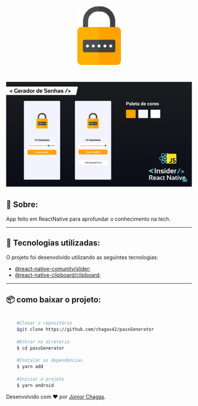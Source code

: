 <h1 align="center">
    <img src='/screenshots/logo.png'/>
</h1>

<h1>
    <img src="/screenshots/rn-layout-1.png"/>
</h1>

## 📝 Sobre:

App feito em ReactNative para aprofundar o conhecimento na tech. 

---

## 🚀 Tecnologias utilizadas:

O projeto foi desenvolvido utilizando as seguintes tecnologias:

- [@react-native-comunity/slider](https://www.npmjs.com/package/@react-native-community/slider); 
- [@react-native-clipboard/clipboard](https://github.com/react-native-clipboard/clipboard);

---

## 📦 como baixar o projeto:

``` bash 

    #Clonar o repositório
    $git clone https://github.com/chagas42/passGenerator

    #Entrar no diretório
    $ cd passGenerator

    #Instalar as dependências
    $ yarn add 

    #Iniciar o projeto
    $ yarn android
```

Desenvolvido com ❤ por [Júnior Chagas](https://github.com/chagas42).